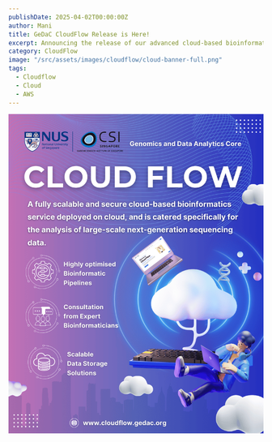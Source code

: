 ```yaml
---
publishDate: 2025-04-02T00:00:00Z
author: Mani
title: GeDaC CloudFlow Release is Here!
excerpt: Announcing the release of our advanced cloud-based bioinformatics service, CloudFlow.
category: CloudFlow
image: "/src/assets/images/cloudflow/cloud-banner-full.png"
tags:
  - Cloudflow
  - Cloud
  - AWS
---
```





![GeDaC CloudFlow](../../assets/images/cloudflow/cloud-banner-full.png)



